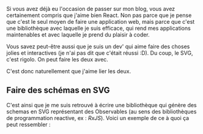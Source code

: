 Si vous avez déjà eu l'occasion de passer sur mon blog, vous avez certainement compris que j'aime bien React. Non pas parce que je pense que c'est le seul moyen de faire une application web, mais parce que c'est une bibliothèque avec laquelle je suis efficace, qui rend mes applications maintenables et avec laquelle je prend du plaisir à coder.

Vous savez peut-être aussi que je suis un dev' qui aime faire des choses jolies et interactives (je n'ai pas dit que c'était réussi <span aria-label="emoji farçeur">:D</span>). Du coup, le SVG, c'est rigolo. On peut faire les deux avec.

C'est donc naturellement que j'aime lier les deux.

## Faire des schémas en SVG

C'est ainsi que je me suis retrouvé à écrire une bibliothèque qui génère des schemas en SVG représentant des Observables (au sens des bibliothèques de programmation reactive, ex&nbsp;: *RxJS*). Voici un exemple de ce à quoi ça peut ressembler&nbsp;:

